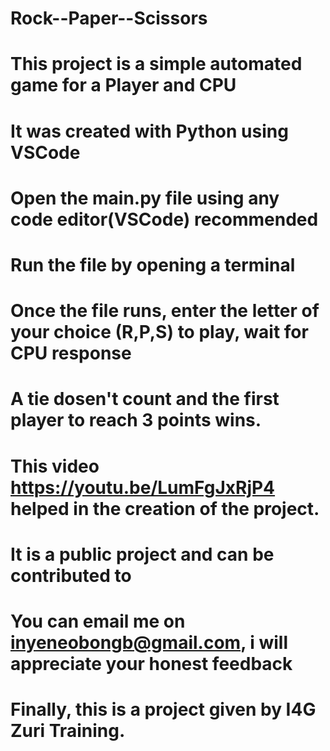 # Rock--Paper--Scissors
# This project is a simple automated game for a Player and CPU
# It was created with Python using VSCode
# Open the main.py file using any code editor(VSCode) recommended
# Run the file by opening a terminal
# Once the file runs, enter the letter of your choice (R,P,S) to play, wait for CPU response
# A tie dosen't count and the first player to reach 3 points wins.
# This video https://youtu.be/LumFgJxRjP4 helped in the creation of the project.
# It is a public project and can be contributed to
# You can email me on inyeneobongb@gmail.com, i will appreciate your honest feedback
# Finally, this is a project given by I4G Zuri Training.
